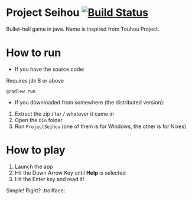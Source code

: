 # Project Seihou [![Build Status](https://travis-ci.org/Atoiks-Games/Project-Seihou.svg?branch=master)](https://travis-ci.org/Atoiks-Games/Project-Seihou)

Bullet-hell game in java. Name is inspired from Touhou Project.

# How to run

*  If you have the source code:

Requires jdk 8 or above

```gradlew run```

*  If you downloaded from somewhere (the distributed version):

1. Extract the zip / tar / whatever it came in
2. Open the `bin` folder
3. Run `ProjectSeihou` (one of them is for Windows, the other is for Nixes)

# How to play

1. Launch the app
2. Hit the Down Arrow Key until **Help** is selected
3. Hit the Enter key and read it!

Simple! Right? :trollface:
